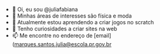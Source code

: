 - 👋 Oi, eu sou @juliafabiana
- 👀 Minhas áreas de interesses são física e moda  
- 🌱 Atualmente estou aprendendo a criar jogos no scratch
- 💞️ Tenho curiosidades a criar sites na web 
- 📫 Me encontre no endereço de [email](marques.santos.julia@escola.pr.gov.br

<!---
juliafabiana/juliafabiana is a ✨ special ✨ repository because its `README.md` (this file) appears on your GitHub profile.
You can click the Preview link to take a look at your changes.
--->
